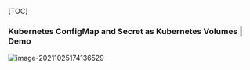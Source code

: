 [TOC]

### Kubernetes ConfigMap and Secret as Kubernetes Volumes | Demo

![image-20211025174136529](https://tva1.sinaimg.cn/large/008i3skNly1gvrp3ksqbmj31km0u0wj5.jpg)



